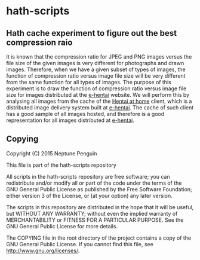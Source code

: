 hath-scripts
============

Hath cache experiment to figure out the best compression raio
-------------------------------------------------------------

It is known that the compression ratio for JPEG and PNG images versus the file
size of the given images is very different for photographs and drawn images.
Therefore, when we have a given subset of types of images, the function of
compression ratio versus image file size will be very different from the same
function for all types of images.  The purpose of this experiment is to draw
the function of compression ratio versus image file size for images distributed
at the [e-hentai][ehgl] website.  We will perform this by analysing all images
from the cache of the [Hentai at home][hath] client, which is a distributed
image delivery system built at [e-hentai][ehgl].  The cache of such client has
a good sample of all images hosted, and therefore is a good representation for
all images distributed at [e-hentai][ehgl].

[ehgl]: http://e-hentai.org
[hath]: http://forums.e-hentai.org/index.php?showtopic=19795

Copying
-------

Copyright (C) 2015 Neptune Penguin

This file is part of the hath-scripts repository

All scripts in the hath-scripts repository are free software; you can
redistribute and/or modify all or part of the code under the terms of the GNU
General Public License as published by the Free Software Foundation; either
version 3 of the License, or (at your option) any later version.

The scripts in this repository are distributed in the hope that it will be
useful, but WITHOUT ANY WARRANTY; without even the implied warranty of
MERCHANTABILITY or FITNESS FOR A PARTICULAR PURPOSE. See the GNU General Public
License for more details.

The COPYING file in the root directory of the project contains a copy of the
GNU General Public License. If you cannot find this file, see
<http://www.gnu.org/licenses/>.


